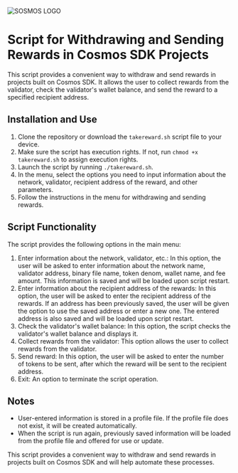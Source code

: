 ![SOSMOS LOGO](https://github.com/nodersteam/picture/blob/main/%D0%A1%D0%BD%D0%B8%D0%BC%D0%BE%D0%BA%20%D1%8D%D0%BA%D1%80%D0%B0%D0%BD%D0%B0%202023-07-19%20105624.png?raw=true)

# Script for Withdrawing and Sending Rewards in Cosmos SDK Projects

This script provides a convenient way to withdraw and send rewards in projects built on Cosmos SDK. It allows the user to collect rewards from the validator, check the validator's wallet balance, and send the reward to a specified recipient address.

## Installation and Use

1. Clone the repository or download the `takereward.sh` script file to your device.
2. Make sure the script has execution rights. If not, run `chmod +x takereward.sh` to assign execution rights.
3. Launch the script by running `./takereward.sh`.
4. In the menu, select the options you need to input information about the network, validator, recipient address of the reward, and other parameters.
5. Follow the instructions in the menu for withdrawing and sending rewards.

## Script Functionality

The script provides the following options in the main menu:

1. Enter information about the network, validator, etc.: In this option, the user will be asked to enter information about the network name, validator address, binary file name, token denom, wallet name, and fee amount. This information is saved and will be loaded upon script restart.
2. Enter information about the recipient address of the rewards: In this option, the user will be asked to enter the recipient address of the rewards. If an address has been previously saved, the user will be given the option to use the saved address or enter a new one. The entered address is also saved and will be loaded upon script restart.
3. Check the validator's wallet balance: In this option, the script checks the validator's wallet balance and displays it.
4. Collect rewards from the validator: This option allows the user to collect rewards from the validator.
5. Send reward: In this option, the user will be asked to enter the number of tokens to be sent, after which the reward will be sent to the recipient address.
6. Exit: An option to terminate the script operation.

## Notes

- User-entered information is stored in a profile file. If the profile file does not exist, it will be created automatically.
- When the script is run again, previously saved information will be loaded from the profile file and offered for use or update.

This script provides a convenient way to withdraw and send rewards in projects built on Cosmos SDK and will help automate these processes.
